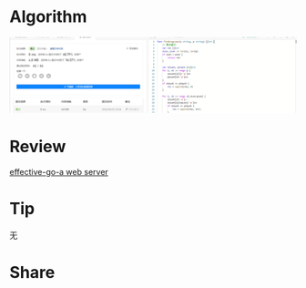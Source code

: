 # Algorithm

![算法](../../images/temp/ricardoyu-2023-04-23-lc.png "算法")

# Review

[effective-go-a web server](https://go.dev/doc/effective_go#web_server)

# Tip

无

# Share

